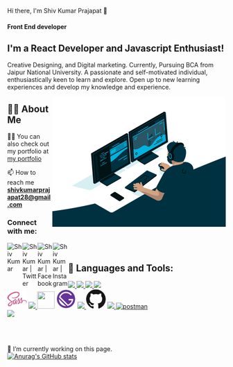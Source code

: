 Hi there, I'm Shiv Kumar Prajapat 👋
#### Front End developer

## I'm a React Developer and Javascript Enthusiast!


Creative Designing,
and Digital marketing. Currently, Pursuing BCA from Jaipur National University. A passionate and self-motivated individual, enthusiastically keen to learn and explore. Open up to new learning experiences and develop my knowledge and experience. 

<img align="right" alt="Coding" width="400" src="https://raw.githubusercontent.com/shameemreza/shameemreza/master/code.gif">
<!-- <img align="right" alt="Coding" width="340" src="https://i.pinimg.com/originals/7d/f2/6f/7df26fa959d20fa16bf8223205cd949b.gif"> -->

## 🙋‍♂️ About Me

👨‍💻 You can also check out my portfolio at [my portfolio](https://shivkumarprajapat.github.io/)

📫 How to reach me **shivkumarprajapat28@gmail.com**

<!-- - ⚡ Fun fact **I think I am funny XD** -->
### Connect with me:

<!-- <a href="#" target="blank"><img align="left" alt="Shiv Kumar" width="35px" src="https://raw.githubusercontent.com/iconic/open-iconic/master/svg/globe.svg" /></a> -->
<a href="https://www.linkedin.com/in/shivkumar-prajapat-b32b3b1b7/" target="blank"><img align="left" src="https://img.icons8.com/fluent/48/000000/linkedin.png" alt="Shiv Kumar" width="35" /></a>
<a href="https://twitter.com/" target="blank"><img align="left" alt="Shiv Kumar | Twitter" width="35px" src="https://img.icons8.com/fluent/48/000000/twitter.png" /></a>
<a href="https://www.facebook.com/shivaji.prajapat.1" target="blank"><img align="left" alt="Shiv Kumar | Facebook" width="35px" src="https://img.icons8.com/fluent/48/000000/facebook-new.png" /></a>
<a href="https://www.instagram.com/prajapatshivaji/" target="blank"><img align="left" alt="Shiv Kumar | Instagram" width="35px" src="https://img.icons8.com/fluent/48/000000/instagram-new.png" /></a>
<br />


## 🚀 Languages and Tools:

<p align="left"> 
  
<a href="https://www.w3.org/html/" target="_blank"><img src="https://img.icons8.com/color/48/000000/html-5.png"/> </a> 
<a href="https://www.w3schools.com/css/" target="_blank"><img src="https://img.icons8.com/color/48/000000/css3.png"/> </a> 
<a href="https://getbootstrap.com" target="_blank"> <img src="https://img.icons8.com/color/48/000000/bootstrap.png"/> </a>
<a href="https://developer.mozilla.org/en-US/docs/Web/JavaScript" target="_blank"><img src="https://img.icons8.com/color/48/000000/javascript.png"/> </a>  
<a href="https://www.w3schools.com/js/default.asp" target="_blank"><img alt="Sass" width="45px" height="45" src="https://raw.githubusercontent.com/github/explore/80688e429a7d4ef2fca1e82350fe8e3517d3494d/topics/sass/sass.png" /></a>
<a href="https://reactjs.org/" target="_blank"> <img src="https://img.icons8.com/color/48/000000/react-native.png"/> </a>
<a href="https://material-ui.com/" target="_blank"> <img  width="40" height="40" src="https://cdn.svgporn.com/logos/material-ui.svg"></a>
<a href="https://www.gatsbyjs.com/" target="_blank"> <img alt="Gatsby" width="45" height="45" src="https://raw.githubusercontent.com/github/explore/e94815998e4e0713912fed477a1f346ec04c3da2/topics/gatsby/gatsby.png" /></a>
<a href="https://redux.js.org" target="_blank"> <img src="https://img.icons8.com/color/48/000000/redux.png"/> </a>
<a href="https://github.com/" target="_blank"> <img alt="GitHub"  width="45" height="45" src="https://raw.githubusercontent.com/github/explore/78df643247d429f6cc873026c0622819ad797942/topics/github/github.png" /></a>
<a href="https://firebase.google.com/" target="_blank"> <img src="https://img.icons8.com/color/48/000000/firebase.png"/> </a> 
<a href="https://postman.com" target="_blank"> <img src="https://www.vectorlogo.zone/logos/getpostman/getpostman-icon.svg" alt="postman" width="45" height="45"/> </a>   
<a href="https://git-scm.com/" target="_blank"> <img src="https://img.icons8.com/color/48/000000/git.png"/> </a> 
  
<!-- <a style="padding-right:8px;" href="https://nodejs.org" target="_blank"> <img src="https://img.icons8.com/color/48/000000/nodejs.png"/> </a>  -->
</p>

<br />
<br />


🔭 I’m currently working on this page. 
<br />
[![Anurag's GitHub stats](https://github-readme-stats.vercel.app/api?username=shivkumarprajapat)](https://github.com/shivkumarprajapat/github-readme-stats)
